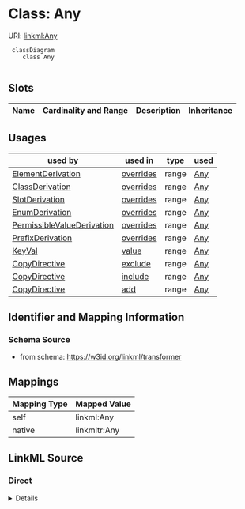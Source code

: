 

# Class: Any



URI: [linkml:Any](https://w3id.org/linkml/Any)




```mermaid
 classDiagram
    class Any
      
```




<!-- no inheritance hierarchy -->


## Slots

| Name | Cardinality and Range | Description | Inheritance |
| ---  | --- | --- | --- |





## Usages

| used by | used in | type | used |
| ---  | --- | --- | --- |
| [ElementDerivation](ElementDerivation.md) | [overrides](overrides.md) | range | [Any](Any.md) |
| [ClassDerivation](ClassDerivation.md) | [overrides](overrides.md) | range | [Any](Any.md) |
| [SlotDerivation](SlotDerivation.md) | [overrides](overrides.md) | range | [Any](Any.md) |
| [EnumDerivation](EnumDerivation.md) | [overrides](overrides.md) | range | [Any](Any.md) |
| [PermissibleValueDerivation](PermissibleValueDerivation.md) | [overrides](overrides.md) | range | [Any](Any.md) |
| [PrefixDerivation](PrefixDerivation.md) | [overrides](overrides.md) | range | [Any](Any.md) |
| [KeyVal](KeyVal.md) | [value](value.md) | range | [Any](Any.md) |
| [CopyDirective](CopyDirective.md) | [exclude](exclude.md) | range | [Any](Any.md) |
| [CopyDirective](CopyDirective.md) | [include](include.md) | range | [Any](Any.md) |
| [CopyDirective](CopyDirective.md) | [add](add.md) | range | [Any](Any.md) |






## Identifier and Mapping Information







### Schema Source


* from schema: https://w3id.org/linkml/transformer





## Mappings

| Mapping Type | Mapped Value |
| ---  | ---  |
| self | linkml:Any |
| native | linkmltr:Any |





## LinkML Source

<!-- TODO: investigate https://stackoverflow.com/questions/37606292/how-to-create-tabbed-code-blocks-in-mkdocs-or-sphinx -->

### Direct

<details>
```yaml
name: Any
from_schema: https://w3id.org/linkml/transformer
class_uri: linkml:Any

```
</details>

### Induced

<details>
```yaml
name: Any
from_schema: https://w3id.org/linkml/transformer
class_uri: linkml:Any

```
</details>